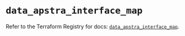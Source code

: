 # `data_apstra_interface_map`

Refer to the Terraform Registry for docs: [`data_apstra_interface_map`](https://registry.terraform.io/providers/juniper/apstra/0.94.0/docs/data-sources/interface_map).
